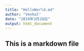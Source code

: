 ```yaml
---
title: "HelloWorld.md"
author: "Venhal"
date: "2019年3月28日"
output: html_document
---
```


## This is a markdown file
